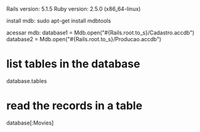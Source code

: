 Rails version: 5.1.5
Ruby version: 2.5.0 (x86_64-linux)

install mdb:
sudo apt-get install mdbtools

acessar mdb:
database1 = Mdb.open("#{Rails.root.to_s}/Cadastro.accdb")
database2 = Mdb.open("#{Rails.root.to_s}/Producao.accdb")


# list tables in the database
database.tables

# read the records in a table
database[:Movies]
